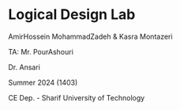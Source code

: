 # Logical Design Lab

AmirHossein MohammadZadeh & Kasra Montazeri

TA: Mr. PourAshouri

Dr. Ansari

Summer 2024 (1403)

CE Dep. - Sharif University of Technology
